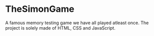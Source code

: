 # TheSimonGame
A famous memory testing game we have all played atleast once. The project is solely made of HTML, CSS and JavaScript. 
